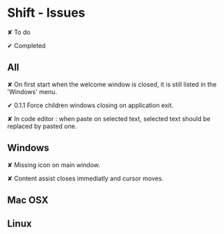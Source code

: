 
# Shift - Issues

<t>✘</t> To do

<d>✔</d> Completed


## All

<t>✘</t> On first start when the welcome window is closed, it is still listed in the 'Windows' menu.

<d>✔ 0.1.1</d> Force children windows closing on application exit.

<t>✘</t> In code editor : when paste on selected text, selected text should be replaced by pasted one.

## Windows

<t>✘</t> Missing icon on main window.

<t>✘</t> Content assist closes immediatly and cursor moves.

## Mac OSX

## Linux
